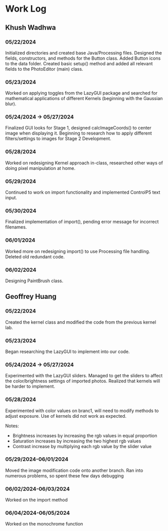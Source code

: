 # Work Log

## Khush Wadhwa

### 05/22/2024

Initialized directories and created base Java/Processing files. Designed the fields, constructors, and methods for the Button class. Added Button icons to the data folder. Created basic setup() method and added all relevant fields to the PhotoEditor (main) class.

### 05/23/2024

Worked on applying toggles from the LazyGUI package and searched for mathematical applications of different Kernels (beginning with the Gaussian blur).


### 05/24/2024 -> 05/27/2024

Finalized GUI looks for Stage 1, designed calcImageCoords() to center image when displaying it. Beginning to research how to apply different filters/settings to images for Stage 2 Development. 

### 05/28/2024

Worked on redesigning Kernel approach in-class, researched other ways of doing pixel manipulation at home. 

### 05/29/2024

Continued to work on import functionality and implemented ControlP5 text input.

### 05/30/2024

Finalized implementation of import(), pending error message for incorrect filenames. 

### 06/01/2024

Worked more on redesigning import() to use Processing file handling. Deleted old redundant code.

### 06/02/2024

Designing PaintBrush class.

## Geoffrey Huang

### 05/22/2024

Created the kernel class and modified the code from the previous kernel lab.

### 05/23/2024

Began researching the LazyGUI to implement into our code.

### 05/24/2024 -> 05/27/2024

Experimented with the LazyGUI sliders. Managed to get the sliders to affect the color/brightness settings of imported photos. Realized that kernels will be harder to implement.

### 05/28/2024

Experimented with color values on branc1, will need to modify methods to adjust exposure. Use of kernels did not work as expected.

Notes:
- Brightness increases by increasing the rgb values in equal proportion
- Saturation increases by increasing the two highest rgb values
- Contrast increase by multiplying each rgb value by the slider value

### 05/29/2024-06/01/2024

Moved the image modification code onto another branch. Ran into numerous problems, so spent these few days debugging

### 06/02/2024-06/03/2024

Worked on the import method

### 06/04/2024-06/05/2024

Worked on the monochrome function
